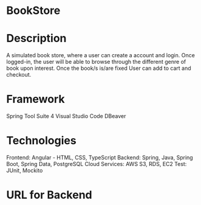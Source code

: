 # BookStore

# Description
A simulated book store, where a user can create a account and login. 
Once logged-in, the user will be able to browse through the different genre of book upon interest. 
Once the book/s is/are fixed User can add to cart and checkout.

# Framework
  Spring Tool Suite 4
  Visual Studio Code
  DBeaver

# Technologies
  Frontend: Angular - HTML, CSS, TypeScript
  Backend: Spring, Java, Spring Boot, Spring Data, PostgreSQL 
  Cloud Services: AWS S3, RDS, EC2
  Test: JUnit, Mockito
 
 # URL for Backend
